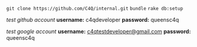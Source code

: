 `git clone https://github.com/C4Q/internal.git`
`bundle`
`rake db:setup`

*test github account*
**username:** c4qdeveloper
**password:** queensc4q

*test google account*
**username:** c4qtestdeveloper@gmail.com
**password:** queensc4q

